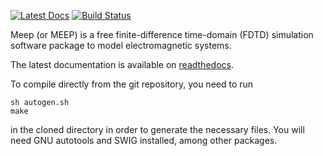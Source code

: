 [![Latest Docs](https://readthedocs.org/projects/meep/badge/?version=latest)](http://meep.readthedocs.io/en/latest/)
[![Build Status](https://travis-ci.org/stevengj/meep.svg?branch=master)](https://travis-ci.org/stevengj/meep)

Meep (or MEEP) is a free finite-difference time-domain (FDTD)
simulation software package to model electromagnetic systems.

The latest documentation is available on [readthedocs](http://meep.readthedocs.io/en/latest).

To compile directly from the git repository, you need to run
```
sh autogen.sh
make
```
in the cloned directory in order to generate the necessary files. You will need GNU autotools and SWIG installed, among other packages.
